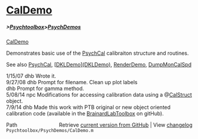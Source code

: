 # [CalDemo](CalDemo)
##### >[Psychtoolbox](Psychtoolbox)>[PsychDemos](PsychDemos)

[CalDemo](CalDemo)  
  
Demonstrates basic use of the [PsychCal](PsychCal) calibraiton structure and routines.  
  
See also [PsychCal](PsychCal), [[DKLDemo](DKLDemo)][(DKLDemo)]((DKLDemo)), [RenderDemo](RenderDemo), [DumpMonCalSpd](DumpMonCalSpd)  
  
1/15/07 dhb     Wrote it.  
9/27/08   dhb     Prompt for filename.  Clean up plot labels  
          dhb     Prompt for gamma method.  
5/08/14   npc     Modifications for accessing calibration data using a @[CalStruct](CalStruct) object.  
7/9/14    dhb     Made this work with PTB original or new object oriented  
                  calibration code (available in the [BrainardLabToolbox](BrainardLabToolbox) on gitHub).  




<div class="code_header" style="text-align:right;">
  <span style="float:left;">Path&nbsp;&nbsp;</span> <span class="counter">Retrieve <a href=
  "https://raw.github.com/Psychtoolbox-3/Psychtoolbox-3/beta/Psychtoolbox/PsychDemos/CalDemo.m">current version from GitHub</a> | View <a href=
  "https://github.com/Psychtoolbox-3/Psychtoolbox-3/commits/beta/Psychtoolbox/PsychDemos/CalDemo.m">changelog</a></span>
</div>
<div class="code">
  <code>Psychtoolbox/PsychDemos/CalDemo.m</code>
</div>

